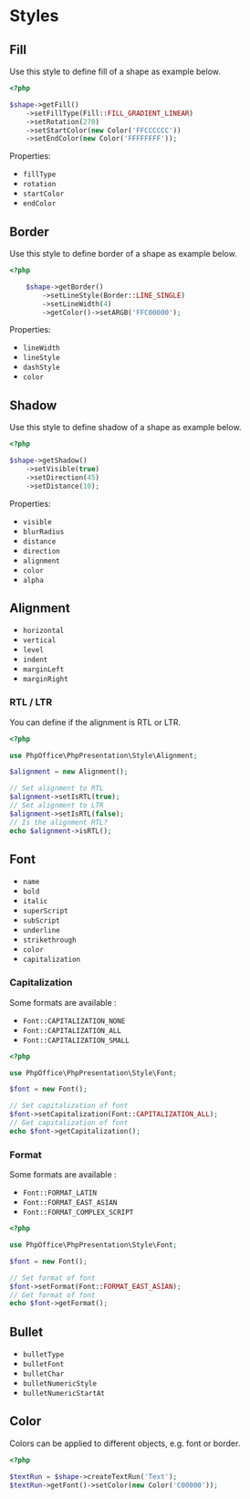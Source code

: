 # Styles

## Fill

Use this style to define fill of a shape as example below.

``` php
<?php

$shape->getFill()
    ->setFillType(Fill::FILL_GRADIENT_LINEAR)
    ->setRotation(270)
    ->setStartColor(new Color('FFCCCCCC'))
    ->setEndColor(new Color('FFFFFFFF'));
```

Properties:

- `fillType`
- `rotation`
- `startColor`
- `endColor`

## Border

Use this style to define border of a shape as example below.

``` php
<?php

	$shape->getBorder()
		->setLineStyle(Border::LINE_SINGLE)
		->setLineWidth(4)
		->getColor()->setARGB('FFC00000');
```

Properties:

- `lineWidth`
- `lineStyle`
- `dashStyle`
- `color`

## Shadow

Use this style to define shadow of a shape as example below.

``` php
<?php

$shape->getShadow()
    ->setVisible(true)
    ->setDirection(45)
    ->setDistance(10);
```

Properties:

- `visible`
- `blurRadius`
- `distance`
- `direction`
- `alignment`
- `color`
- `alpha`

## Alignment

- `horizontal`
- `vertical`
- `level`
- `indent`
- `marginLeft`
- `marginRight`

### RTL / LTR

You can define if the alignment is RTL or LTR.

``` php
<?php

use PhpOffice\PhpPresentation\Style\Alignment;

$alignment = new Alignment();

// Set alignment to RTL
$alignment->setIsRTL(true);
// Set alignment to LTR
$alignment->setIsRTL(false);
// Is the alignment RTL?
echo $alignment->isRTL();
```

## Font

- `name`
- `bold`
- `italic`
- `superScript`
- `subScript`
- `underline`
- `strikethrough`
- `color`
- `capitalization`

### Capitalization

Some formats are available : 

* `Font::CAPITALIZATION_NONE`
* `Font::CAPITALIZATION_ALL`
* `Font::CAPITALIZATION_SMALL`

``` php
<?php

use PhpOffice\PhpPresentation\Style\Font;

$font = new Font();

// Set capitalization of font
$font->setCapitalization(Font::CAPITALIZATION_ALL);
// Get capitalization of font
echo $font->getCapitalization();
```

### Format

Some formats are available : 

* `Font::FORMAT_LATIN`
* `Font::FORMAT_EAST_ASIAN`
* `Font::FORMAT_COMPLEX_SCRIPT`

``` php
<?php

use PhpOffice\PhpPresentation\Style\Font;

$font = new Font();

// Set format of font
$font->setFormat(Font::FORMAT_EAST_ASIAN);
// Get format of font
echo $font->getFormat();
```
## Bullet

- `bulletType`
- `bulletFont`
- `bulletChar`
- `bulletNumericStyle`
- `bulletNumericStartAt`

## Color

Colors can be applied to different objects, e.g. font or border.

``` php
<?php

$textRun = $shape->createTextRun('Text');
$textRun->getFont()->setColor(new Color('C00000'));
```
